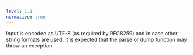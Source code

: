 ```yaml
---
level: 1.1
normative: true
---
```


Input is encoded as UTF-8 (as required by RFC8259) and in case other string formats are used, it is expected that the parse or dump function may throw an exception.